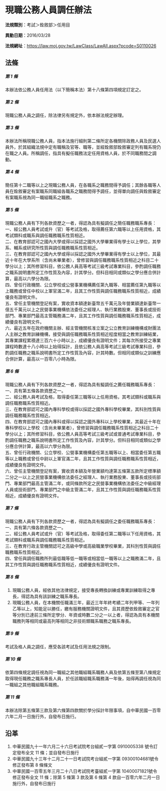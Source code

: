 # 現職公務人員調任辦法



**法規類別**：考試＞銓敘部＞任用目

**異動日期**：2016/03/28  

**法規網址**：https://law.moj.gov.tw/LawClass/LawAll.aspx?pcode=S0110026



## 法條
##### 第 1 條
本辦法依公務人員任用法（以下簡稱本法）第十八條第四項規定訂定之。

##### 第 2 條
現職公務人員之調任，除法律另有規定外，依本辦法規定辦理。

##### 第 3 條
本辦法所稱現職公務人員，指本法施行細則第二條所定各機關除政務人員及民選人員外，於其組織法規中定有職稱及官等、職等，並經銓敘部銓敘審定列有職系現仍在職之人員。所稱調任，指具有擬任職務法定任用資格人員，於不同職務間之調動。

##### 第 4 條
簡任第十二職等以上之現職公務人員，在各職系之職務間得予調任；其餘各職等人員在銓敘審定有案職系同職組各職系之職務間得予調任，並得單向調任與銓敘審定有案職系視為同一職組職系之職務。

##### 第 5 條
現職公務人員有下列各款資歷之一者，得認為具有擬調任之簡任職務職系專長：  
一、經公務人員考試或升（官）等考試及格，取得薦任第六職等以上任用資格，其考試類科或職系與調任職務職系性質相近。  
二、在教育部認可之國內大學或得以採認之國外大學畢業得有學士以上學位，其學系、輔系或研究所性質與調任職務職系性質相近。  
三、在教育部認可之國內大學或得以採認之國外大學畢業得有學士以上學位，其最近十年在大學系所（含尚未畢業者），曾修習與調任職務職系性質相近之科目二十學分以上；其所修習科目，依公務人員高等考試三級考試專業科目，參酌調任職務之職系說明書所定工作性質及內容，計其學分。但科目相同或類似之學分應合併計算，最高以六學分為限。  
四、曾任行政機關、公立學校或公營事業機構薦任第九職等、相當薦任第九職等以上職務或曾任中校以上軍官滿二年，且其工作性質與調任職務職系性質相近，成績優良有證明文件。  
五、曾任主管機關登記有案，實收資本額達新臺幣五千萬元及年營業額達新臺幣一億五千萬元以上之民營事業機構依法委任之經理人、執行業務股東、董事長或技術部門、專業部門最高主管職務滿二年，且其工作性質與調任職務職系性質相近，成績優良有證明文件。  
六、最近五年在政府機關主辦、經主管機關核准立案之公立教育訓練機構或財團法人主辦之教育訓練機構，接受與調任職務職系性質相近程度相當之教育訓練結業，其專業課程累積達三百六十小時以上，成績優良有證明文件；其每次所接受之專業課程時數達十八小時以上始得採計，且依公務人員高等考試三級考試專業科目，參酌調任職務之職系說明書所定工作性質及內容，計其時數。但相同或類似之訓練應合併計算，最高以一百零八小時為限。

##### 第 6 條
現職公務人員有下列各款資歷之一者，得認為具有擬調任之薦任職務職系專長：  
一、具有第五條各款資歷之一。  
二、經公務人員考試及格，取得委任第三職等以上任用資格，其考試類科或職系與調任職務職系性質相近。  
三、在教育部認可之國內專科學校或得以採認之國外專科學校畢業，其科別性質與調任職務職系性質相近。  
四、在教育部認可之國內專科或得以採認之國外專科以上學校畢業，其最近十年在專科學校以上學校（含尚未畢業者），曾修習與調任職務職系性質相近之科目二十學分以上；其所修習科目，依公務人員高等考試三級考試或普通考試專業科目，參酌調任職務之職系說明書所定工作性質及內容，計其學分。但科目相同或類似之學分應合併計算，最高以六學分為限。  
五、曾任行政機關、公立學校、公營事業機構委任第五職等以上、相當委任第五職等以上職務或曾任中尉以上軍官滿二年，且其工作性質與調任職務職系性質相近，成績優良有證明文件。  
六、曾任主管機關登記有案，實收資本額及年營業額均達第五條第五款所定標準額二分之一以上之民營事業機構依法委任之經理人、執行業務股東、董事長或技術部門、專業部門最高主管滿二年，或同條款所定之民營事業機構依法委任之中級經理人員或技術部門、專業部門之中級主管滿二年，且其工作性質與調任職務職系性質相近，成績優良有證明文件。

##### 第 7 條
現職公務人員有下列各款資歷之一者，得認為具有擬調任之委任職務職系專長：  
一、具有第六條各款資歷之一。  
二、經公務人員考試或升（官）等考試及格，取得委任第二職等以下任用資格，其考試類科或職系與調任職務職系性質相近。  
三、在教育行政主管機關認可之高級中學或高級職業學校畢業，其科別性質與調任職務職系性質相近。  
四、曾任與調任職務所列最低職等低一職等或相當低一職等以上之職務滿二年，且其工作性質與調任職務職系性質相近，成績優良有證明文件。

##### 第 8 條
1. 現職公務人員，經依其他法律規定，接受專長轉換訓練或專業訓練取得之專長，得認為具有該訓練之職系專長。
1. 現職公務人員，在本機關任職滿三年，最近三年年終考績二年列甲等、一年列乙等以上，知能足以勝任，繳有服務機關證明文件，且其資歷依銓敘審定之官等分別已達前三條所定學分、年資或時數二分之一以上者，得認為具有本機關職務列等相同或最高列等相同之非技術類職系職務之職系專長。

##### 第 9 條
考試及格人員之調任，應受各該考試及任用法規之限制。

##### 第 10 條
依第四條規定調任視為同一職組之其他職組職系職務人員及依第五條至第八條規定取得現任職務之職系專長人員，於任該職組職系職務滿一年後，始得再調任視為同一職組之其他職組職系職務。

##### 第 11 條
本辦法除第五條第三款及第六條第四款關於學分採計年限事項，自中華民國一百零六年二月一日施行外，自發布日施行。

## 沿革
1. 中華民國九十一年六月二十六日考試院考台組貳一字第 0910005338 號令訂定發布全文 11 條；並自發布日施行
1. 中華民國九十三年十二月二十一日考試院考台組貳一字第 09300104681號令修正發布第 8  條條文
1. 中華民國一百零五年三月二十八日考試院考臺組貳一字第 10400071821號令修正發布全文 11 條；除第 5  條第 3  款及第 6  條第 4  款自一百零六年二月一日施行外，自發布日施行
